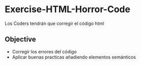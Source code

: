 # Exercise-HTML-Horror-Code
Los Coders tendrán que corregir el código html

## Objective
- Corregir los errores del código
- Aplicar buenas practicas añadiendo elementos semánticos